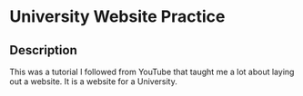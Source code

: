 # University Website Practice

## Description

This was a tutorial I followed from YouTube that taught me a lot about laying out a website. It is a website for a University.
